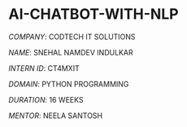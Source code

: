 # AI-CHATBOT-WITH-NLP

*COMPANY*: CODTECH IT SOLUTIONS

*NAME*: SNEHAL NAMDEV INDULKAR

*INTERN ID*: CT4MXIT

*DOMAIN*: PYTHON PROGRAMMING

*DURATION*: 16 WEEKS

*MENTOR*: NEELA SANTOSH
